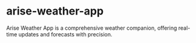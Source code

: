# arise-weather-app
Arise Weather App is a comprehensive weather companion, offering real-time updates and forecasts with precision.
